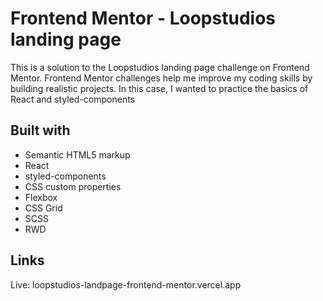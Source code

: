 # Frontend Mentor - Loopstudios landing page

This is a solution to the Loopstudios landing page challenge on Frontend Mentor. Frontend Mentor challenges help me improve my coding skills by building realistic projects.
In this case, I wanted to practice the basics of React and styled-components

## Built with

* Semantic HTML5 markup
* React 
* styled-components
* CSS custom properties
* Flexbox
* CSS Grid
* SCSS
* RWD

## Links

Live: loopstudios-landpage-frontend-mentor.vercel.app

